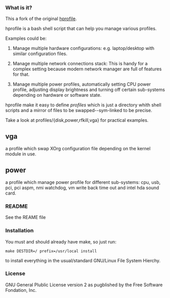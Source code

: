### What is it?

This a fork of the original [hprofile][1].

hprofile is a bash shell script that can help you manage various profiles.

Examples could be:

  1. Manage multiple hardware configurations:
     e.g. laptop/desktop with similar configuration files.

  2. Manage multiple network connections stack:
     This is handy for a complex setting because modern network manager are full
	 of features for that.

  3. Manage multiple power profiles, automatically setting CPU power profile,
     adjusting display brightness and turning off certain sub-systems depending
	 on hardware or software state.

hprofile make it easy to define *profiles* which is just a directory whith shell
scripts and a mirror of files to be swapped--sym-linked to be precise.

Take a look at profiles/{disk,power,rfkill,vga} for practical examples.

## vga

a profile which swap XOrg configuration file depending on the kernel module in use.

## power

a profile which manage power profile for different sub-systems: cpu, usb, pci,
pci aspm, nmi watchdog, vm write back time out and intel hda sound card.

### README

See the REAME file

### Installation

You must and should already have make, so just run:

    make DESTDIR=/ prefix=/usr/local install

to install everything in the usual/standard GNU/Linux File System Hierchy.

### License

GNU General Plublic License version 2
as pugblished by the Free Software Fondation, Inc.

[1]: http://hprofile.sourceforge.net

